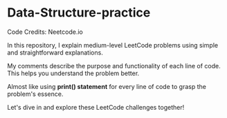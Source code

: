 # Data-Structure-practice

Code
Credits: Neetcode.io

In this repository, I explain medium-level LeetCode problems using simple and straightforward explanations.

My comments describe the purpose and functionality of each line of code. This helps you understand the problem better. 

Almost like using **print() statement** for every line of code to grasp the problem's essence. 

Let's dive in and explore these LeetCode challenges together! 
